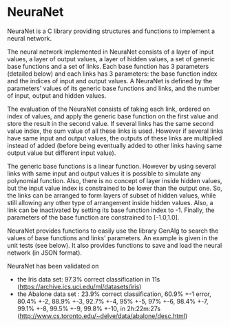 # NeuraNet
NeuraNet is a C library providing structures and functions to implement a neural network.

The neural network implemented in NeuraNet consists of a layer of input values, a layer of output values, a layer of hidden values, a set of generic base functions and a set of links. Each base function has 3 parameters (detailed below) and each links has 3 parameters: the base function index and the indices of input and output values. A NeuraNet is defined by the parameters' values of its generic base functions and links, and the number of input, output and hidden values.

The evaluation of the NeuraNet consists of taking each link, ordered on index of values, and apply the generic base function on the first value and store the result in the second value. If several links has the same second value index, the sum value of all these links is used. However if several links have same input and output values, the outputs of these links are multiplied instead of added (before being eventually added to other links having same output value but different input value).

The generic base functions is a linear function. However by using several links with same input and output values it is possible to simulate any polynomial function. Also, there is no concept of layer inside hidden values, but the input value index is constrained to be lower than the output one. So, the links can be arranged to form layers of subset of hidden values, while still allowing any other type of arrangement inside hidden values. Also, a link can be inactivated by setting its base function index to -1. Finally, the parameters of the base function are constrained to [-1.0,1.0].

NeuraNet provides functions to easily use the library GenAlg to search the values of base functions and links' parameters. An example is given in the unit tests (see below). It also provides functions to save and load the neural network (in JSON format).

NeuraNet has been validated on 
* the Iris data set: 97.3% correct classification in 11s (https://archive.ics.uci.edu/ml/datasets/iris)
* the Abalone data set : 23.9% correct classification, 60.9% +-1 error, 80.4% +-2, 88.9% +-3, 92.7% +-4, 95% +-5, 97% +-6, 98.4% +-7, 99.1% +-8, 99.5% +-9, 99.8% +-10, in 2h:22m:27s (http://www.cs.toronto.edu/~delve/data/abalone/desc.html)
